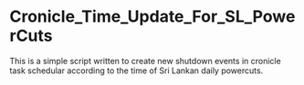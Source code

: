 # Cronicle_Time_Update_For_SL_PowerCuts
This is a simple script written to create new shutdown events in cronicle task schedular according to the time of Sri Lankan daily powercuts.
